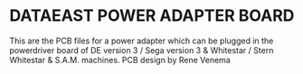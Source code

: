 # DATAEAST POWER ADAPTER BOARD

This are the PCB files for a power adapter which can be plugged in the powerdriver board of DE version 3 / Sega version 3 & Whitestar / Stern Whitestar & S.A.M.
machines. PCB design by Rene Venema


